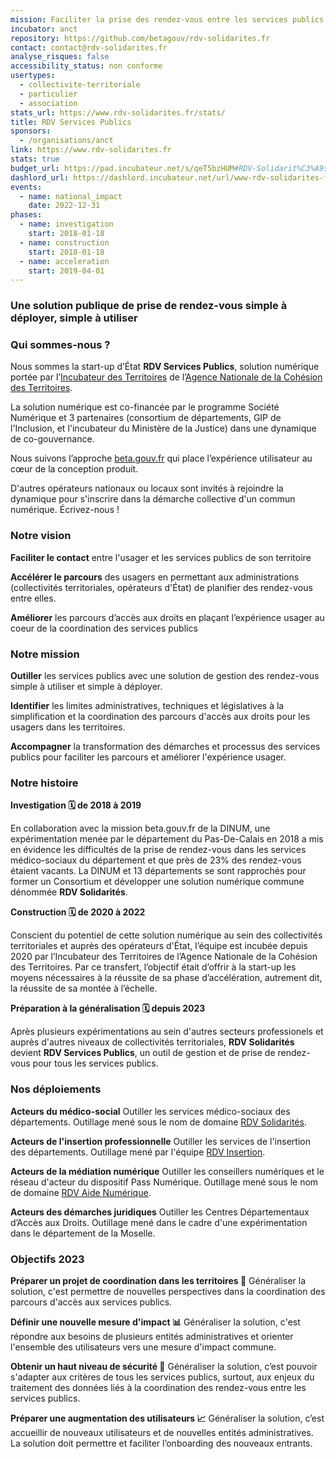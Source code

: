 ```yaml
---
mission: Faciliter la prise des rendez-vous entre les services publics et les usagers des territoires
incubator: anct
repository: https://github.com/betagouv/rdv-solidarites.fr
contact: contact@rdv-solidarites.fr
analyse_risques: false
accessibility_status: non conforme
usertypes:
  - collectivite-territoriale
  - particulier
  - association
stats_url: https://www.rdv-solidarites.fr/stats/
title: RDV Services Publics
sponsors:
  - /organisations/anct
link: https://www.rdv-solidarites.fr 
stats: true
budget_url: https://pad.incubateur.net/s/qeT5bzHUM#RDV-Solidarit%C3%A9s
dashlord_url: https://dashlord.incubateur.net/url/www-rdv-solidarites-fr/
events:
  - name: national_impact
    date: 2022-12-31
phases:
  - name: investigation
    start: 2018-01-18
  - name: construction
    start: 2018-01-18
  - name: acceleration
    start: 2019-04-01
---
```



### Une solution publique de prise de rendez-vous simple à déployer, simple à utiliser


### Qui sommes-nous ? 

Nous sommes la start-up d’État **RDV Services Publics**, solution numérique portée par l’[Incubateur des Territoires](https://incubateur.anct.gouv.fr) de l’[Agence Nationale de la Cohésion des Territoires](https://agence-cohesion-territoires.gouv.fr). 

La solution numérique est co-financée par le programme Société Numérique et 3 partenaires (consortium de départements, GIP de l'Inclusion, et l'incubateur du Ministère de la Justice) dans une dynamique de co-gouvernance. 

Nous suivons l’approche [beta.gouv.fr](https://beta.gouv.fr) qui place l’expérience utilisateur au cœur de la conception produit.

D'autres opérateurs nationaux ou locaux sont invités à rejoindre la dynamique pour s'inscrire dans la démarche collective d'un commun numérique. Écrivez-nous ! 


### Notre vision 

**Faciliter le contact** entre l'usager et les services publics de son territoire

**Accélérer le parcours** des usagers en permettant aux administrations (collectivités territoriales, opérateurs d'État) de planifier des rendez-vous entre elles. 

**Améliorer** les parcours d’accès aux droits en plaçant l’expérience usager au coeur de la coordination des services publics 
 

### Notre mission

**Outiller** les services publics avec une solution de gestion des rendez-vous simple à utiliser et simple à déployer.

**Identifier** les limites administratives, techniques et législatives à la simplification et la coordination des parcours d'accès aux droits pour les usagers dans les territoires. 

**Accompagner** la transformation des démarches et processus des services publics pour faciliter les parcours et améliorer l'expérience usager. 

### Notre histoire 

**Investigation 🗓️ de 2018 à 2019** 

En collaboration avec la mission beta.gouv.fr de la DINUM, une expérimentation menée par le département du Pas-De-Calais en 2018 a mis en évidence les difficultés de la prise de rendez-vous dans les services médico-sociaux du département et que près de 23% des rendez-vous étaient vacants. La DINUM et 13 départements se sont rapprochés pour former un Consortium et développer une solution numérique commune dénommée **RDV Solidarités**. 

**Construction 🗓️ de 2020 à 2022**

Conscient du potentiel de cette solution numérique au sein des collectivités territoriales et auprès des opérateurs d'État, l’équipe est incubée depuis 2020 par l’Incubateur des Territoires de l’Agence Nationale de la Cohésion des Territoires. Par ce transfert, l’objectif était d’offrir à la start-up les moyens nécessaires à la réussite de sa phase d’accélération, autrement dit, la réussite de sa montée à l’échelle. 

**Préparation à la généralisation 🗓️ depuis 2023** 

Après plusieurs expérimentations au sein d'autres secteurs professionels et auprès d'autres niveaux de collectivités territoriales, **RDV Solidarités** devient **RDV Services Publics**, un outil de gestion et de prise de rendez-vous pour tous les services publics.

### Nos déploiements

**Acteurs du médico-social**
Outiller les services médico-sociaux des départements. Outillage mené sous le nom de domaine [RDV Solidarités](https://www.rdv-solidarites.fr).

**Acteurs de l'insertion professionnelle**
Outiller les services de l'insertion des départements. Outillage mené par l'équipe [RDV Insertion](https://beta.gouv.fr/startups/data.insertion.html).

**Acteurs de la médiation numérique**
Outiller les conseillers numériques et le réseau d'acteur du dispositif Pass Numérique. Outillage mené sous le nom de domaine [RDV Aide Numérique](https://www.rdv-aide-numerique.fr). 

**Acteurs des démarches juridiques** 
Outiller les Centres Départementaux d’Accès aux Droits. Outillage mené dans le cadre d'une expérimentation dans le département de la Moselle.


### Objectifs 2023 

**Préparer un projet de coordination dans les territoires 📝**
Généraliser la solution, c'est permettre de nouvelles perspectives dans la coordination des parcours d'accès aux services publics.  

**Définir une nouvelle mesure d'impact 📊** 
Généraliser la solution, c'est répondre aux besoins de plusieurs entités administratives et orienter l'ensemble des utilisateurs vers une mesure d'impact commune. 

**Obtenir un haut niveau de sécurité 🔐**
Généraliser la solution, c’est pouvoir s'adapter aux critères de tous les services publics, surtout, aux enjeux du traitement des données liés à la coordination des rendez-vous entre les services publics.  

**Préparer une augmentation des utilisateurs 📈**
Généraliser la solution, c’est accueillir de nouveaux utilisateurs et de nouvelles entités administratives. La solution doit permettre et faciliter l’onboarding des nouveaux entrants.




